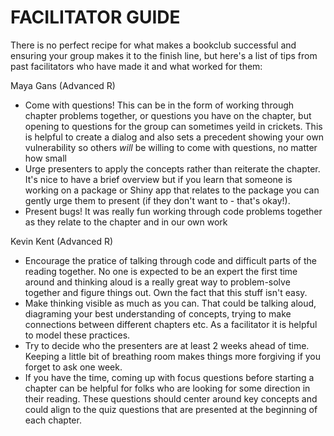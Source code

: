 # FACILITATOR GUIDE

There is no perfect recipe for what makes a bookclub successful and ensuring your group makes it to the finish line, but here's a list of tips from past facilitators who have made it and what worked for them:

Maya Gans (Advanced R)
 - Come with questions! This can be in the form of working through chapter problems together, or questions you have on the chapter, but opening to questions for the group can sometimes yeild in crickets. This is helpful to create a dialog and also sets a precedent showing your own vulnerability so others _will_ be willing to come with questions, no matter how small
 - Urge presenters to apply the concepts rather than reiterate the chapter. It's nice to have a brief overview but if you learn that someone is working on a package or Shiny app that relates to the package you can gently urge them to present (if they don't want to - that's okay!). 
 - Present bugs! It was really fun working through code problems together as they relate to the chapter and in our own work

Kevin Kent (Advanced R)
- Encourage the pratice of talking through code and difficult parts of the reading together. No one is expected to be an expert the first time around and thinking aloud is a really great way to problem-solve together and figure things out. Own the fact that this stuff isn't easy. 
- Make thinking visible as much as you can. That could be talking aloud, diagraming your best understanding of concepts, trying to make connections between different chapters etc. As a facilitator it is helpful to model these practices. 
- Try to decide who the presenters are at least 2 weeks ahead of time. Keeping a little bit of breathing room makes things more forgiving if you forget to ask one week.
- If you have the time, coming up with focus questions before starting a chapter can be helpful for folks who are looking for some direction in their reading. These questions should center around key concepts and could align to the quiz questions that are presented at the beginning of each chapter. 
